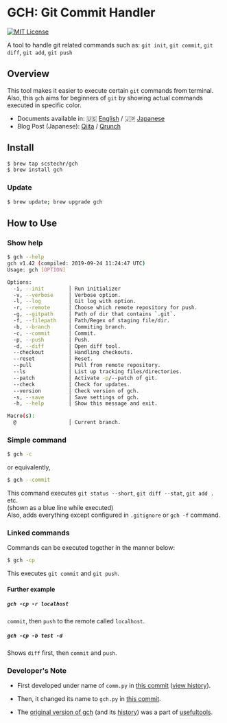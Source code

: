 # GCH: Git Commit Handler
[![MIT License](http://img.shields.io/badge/license-MIT-blue.svg?style=flat-square)][license]

[license]: https://github.com/Scstechr/gch/blob/master/LICENSE

A tool to handle git related commands such as: `git init`, `git commit`, `git diff`, `git add`, `git push`

## Overview
This tool makes it easier to execute certain `git` commands from terminal. Also, this `gch` aims for beginners of `git` by showing actual commands executed in specific color.

- Documents available in: :us: [English](doc/gch_doc_en.md) / :jp: [Japanese](doc/gch_doc_jp.md)
- Blog Post (Japanese): [Qiita](https://qiita.com/Scstechr/items/53e3e326c4caa6dc2307) / [Qrunch](https://scstechr.qrunch.io/entries/Jmdclx72XYk2F5Pa)

## Install

```bash
$ brew tap scstechr/gch
$ brew install gch
```
### Update

```bash
$ brew update; brew upgrade gch
```
## How to Use

### Show help

```bash
$ gch --help
gch v1.42 (compiled: 2019-09-24 11:24:47 UTC)
Usage: gch [OPTION]

Options:
  -i, --init        │ Run initializer
  -v, --verbose     │ Verbose option.
  -l, --log         │ Git log with option.
  -r, --remote      │ Choose which remote repository for push.
  -g, --gitpath     │ Path of dir that contains `.git`.
  -f, --filepath    │ Path/Regex of staging file/dir.
  -b, --branch      │ Commiting branch.
  -c, --commit      │ Commit.
  -p, --push        │ Push.
  -d, --diff        │ Open diff tool.
  --checkout        │ Handling checkouts.
  --reset           │ Reset.
  --pull            │ Pull from remote repository.
  --ls              │ List up tracking files/directories.
  --patch           │ Activate -p/--patch of git.
  --check           │ Check for updates.
  --version         │ Check version of gch.
  -s, --save        │ Save settings of gch.
  -h, --help        │ Show this message and exit.

Macro(s):
  @                 │ Current branch.

```
### Simple command

```bash
$ gch -c
```

or equivalently,

```bash
$ gch --commit
```

This command executes `git status --short`, `git diff --stat`, `git add .` etc.  
(shown as a blue line while executed)  
Also, adds everything except configured in `.gitignore` or `gch -f` command.  

### Linked commands

Commands can be executed together in the manner below:

```bash
$ gch -cp
```

This executes `git commit` and `git push`.

#### Further example

##### `gch -cp -r localhost`
`commit`, then `push` to the remote called `localhost`.
##### `gch -cp -b test -d`
Shows `diff` first, then `commit` and `push`.

### Developer's Note

- First developed under name of `comm.py` in [this commit](https://github.com/Scstechr/usefultools/commit/a24a413469f3a85c7325b09281fada7e3f031aa7#diff-e39ecf62d7a2fafe884171d619b2030c) ([view history](https://github.com/Scstechr/usefultools/commits/b66ba9beaf659d786e4897c3624e9e9b2facff43/comm.py)).
- Then, it changed its name to `gch.py` in [this commit](https://github.com/Scstechr/usefultools/commit/b66ba9beaf659d786e4897c3624e9e9b2facff43#diff-e39ecf62d7a2fafe884171d619b2030c).

- The [original version of gch](https://github.com/Scstechr/usefultools/blob/master/gch.py) (and its [history](https://github.com/Scstechr/usefultools/commits/master/gch.py)) was a part of [usefultools](https://github.com/Scstechr/usefultools).


